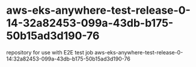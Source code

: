 # aws-eks-anywhere-test-release-0-14-32a82453-099a-43db-b175-50b15ad3d190-76
repository for use with E2E test job aws-eks-anywhere-test-release-0-14:32a82453-099a-43db-b175-50b15ad3d190-76
